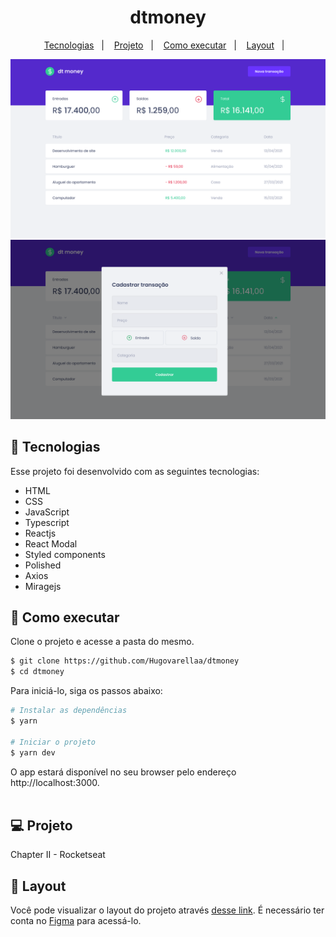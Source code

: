 <h1 align="center">
  dtmoney 
</h1>

<p align="center">
  <a href="#-tecnologias">Tecnologias</a>&nbsp;&nbsp;&nbsp;|&nbsp;&nbsp;&nbsp;
  <a href="#-projeto">Projeto</a>&nbsp;&nbsp;&nbsp;|&nbsp;&nbsp;&nbsp;
  <a href="#-como-executar">Como executar</a>&nbsp;&nbsp;&nbsp;|&nbsp;&nbsp;&nbsp;
  <a href="#-layout">Layout</a>&nbsp;&nbsp;&nbsp;|&nbsp;&nbsp;&nbsp;
</p>

<p>
<img src="./dtmoney/src/assets/inicio.svg">
<img src="./dtmoney/src/assets/inicio-2.svg">
</p>

## 🚀 Tecnologias

Esse projeto foi desenvolvido com as seguintes tecnologias:

- HTML
- CSS
- JavaScript
- Typescript
- Reactjs
- React Modal
- Styled components
- Polished
- Axios
- Miragejs

## 🚀 Como executar

Clone o projeto e acesse a pasta do mesmo.

```bash
$ git clone https://github.com/Hugovarellaa/dtmoney
$ cd dtmoney
```

Para iniciá-lo, siga os passos abaixo:

```bash
# Instalar as dependências
$ yarn

# Iniciar o projeto
$ yarn dev
```

O app estará disponível no seu browser pelo endereço http://localhost:3000.
<br>
<br>

## 💻 Projeto

Chapter II - Rocketseat

## 🔖 Layout

Você pode visualizar o layout do projeto através [desse link](<https://www.figma.com/file/0xmu9mj2TJYoIOubBFWsk5/dtmoney-Ignite-(Copy)?node-id=0%3A1>). É necessário ter conta no [Figma](https://figma.com) para acessá-lo.
